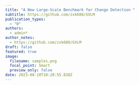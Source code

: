 ```yaml
---
title: "A New Large-Scale Benchmark for Change Detection "
subtitle: https://github.com/zxk688/GVLM
publication_types:
  - "0"
authors:
  - admin*
author_notes:
  - https://github.com/zxk688/GVLM
draft: false
featured: true
image:
  filename: samples.png
  focal_point: Smart
  preview_only: false
date: 2023-08-10T10:28:55.838Z
---
```

